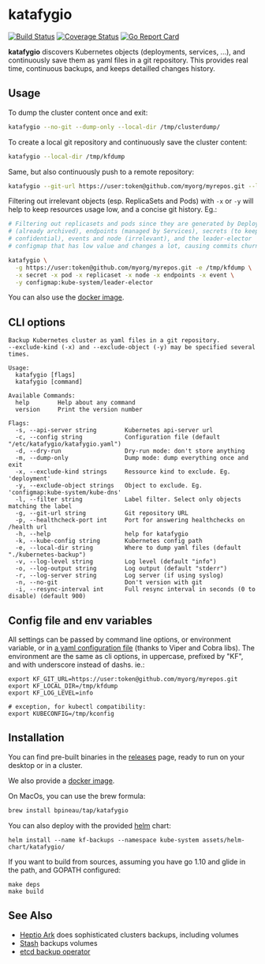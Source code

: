 # katafygio

[![Build Status](https://travis-ci.org/bpineau/katafygio.svg?branch=master)](https://travis-ci.org/bpineau/katafygio)
[![Coverage Status](https://coveralls.io/repos/github/bpineau/katafygio/badge.svg?branch=master)](https://coveralls.io/github/bpineau/katafygio?branch=master)
[![Go Report Card](https://goreportcard.com/badge/github.com/bpineau/katafygio)](https://goreportcard.com/report/github.com/bpineau/katafygio)

**katafygio** discovers Kubernetes objects (deployments, services, ...),
and continuously save them as yaml files in a git repository.
This provides real time, continuous backups, and keeps detailled changes history.

## Usage

To dump the cluster content once and exit:
```bash
katafygio --no-git --dump-only --local-dir /tmp/clusterdump/
```

To create a local git repository and continuously save the cluster content:
```bash
katafygio --local-dir /tmp/kfdump
```

Same, but also continuously push to a remote repository:
```bash
katafygio --git-url https://user:token@github.com/myorg/myrepos.git --local-dir /tmp/kfdump
```

Filtering out irrelevant objects (esp. ReplicaSets and Pods) with `-x` or `-y`
will help to keep resources usage low, and a concise git history. Eg.:


```bash
# Filtering out replicasets and pods since they are generated by Deployments
# (already archived), endpoints (managed by Services), secrets (to keep them
# confidential), events and node (irrelevant), and the leader-elector
# configmap that has low value and changes a lot, causing commits churn.

katafygio \
  -g https://user:token@github.com/myorg/myrepos.git -e /tmp/kfdump \
  -x secret -x pod -x replicaset -x node -x endpoints -x event \
  -y configmap:kube-system/leader-elector
```

You can also use the [docker image](https://hub.docker.com/r/bpineau/katafygio/).

## CLI options

```
Backup Kubernetes cluster as yaml files in a git repository.
--exclude-kind (-x) and --exclude-object (-y) may be specified several times.

Usage:
  katafygio [flags]
  katafygio [command]

Available Commands:
  help        Help about any command
  version     Print the version number

Flags:
  -s, --api-server string        Kubernetes api-server url
  -c, --config string            Configuration file (default "/etc/katafygio/katafygio.yaml")
  -d, --dry-run                  Dry-run mode: don't store anything
  -m, --dump-only                Dump mode: dump everything once and exit
  -x, --exclude-kind strings     Ressource kind to exclude. Eg. 'deployment'
  -y, --exclude-object strings   Object to exclude. Eg. 'configmap:kube-system/kube-dns'
  -l, --filter string            Label filter. Select only objects matching the label
  -g, --git-url string           Git repository URL
  -p, --healthcheck-port int     Port for answering healthchecks on /health url
  -h, --help                     help for katafygio
  -k, --kube-config string       Kubernetes config path
  -e, --local-dir string         Where to dump yaml files (default "./kubernetes-backup")
  -v, --log-level string         Log level (default "info")
  -o, --log-output string        Log output (default "stderr")
  -r, --log-server string        Log server (if using syslog)
  -n, --no-git                   Don't version with git
  -i, --resync-interval int      Full resync interval in seconds (0 to disable) (default 900)
```

## Config file and env variables

All settings can be passed by command line options, or environment variable, or in
[a yaml configuration file](https://github.com/bpineau/katafygio/blob/master/assets/katafygio.yaml)
(thanks to Viper and Cobra libs). The environment are the same as cli options,
in uppercase, prefixed by "KF", and with underscore instead of dashs. ie.:

```
export KF_GIT_URL=https://user:token@github.com/myorg/myrepos.git
export KF_LOCAL_DIR=/tmp/kfdump
export KF_LOG_LEVEL=info

# exception, for kubectl compatibility:
export KUBECONFIG=/tmp/kconfig
```

## Installation

You can find pre-built binaries in the [releases](https://github.com/bpineau/katafygio/releases) page,
ready to run on your desktop or in a cluster.

We also provide a [docker image](https://hub.docker.com/r/bpineau/katafygio/).

On MacOs, you can use the brew formula:
```bash
brew install bpineau/tap/katafygio
```

You can also deploy with the provided [helm](https://helm.sh/) chart:
```shell
helm install --name kf-backups --namespace kube-system assets/helm-chart/katafygio/
```

If you want to build from sources, assuming you have go 1.10 and glide in the path, and GOPATH configured:

```shell
make deps
make build
```

## See Also

* [Heptio Ark](https://github.com/heptio/ark) does sophisticated clusters backups, including volumes
* [Stash](https://github.com/appscode/stash) backups volumes
* [etcd backup operator](https://coreos.com/operators/etcd/docs/latest/user/walkthrough/backup-operator.html)

